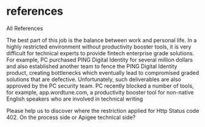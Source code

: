 # references
All References

The best part of this job is the balance between work and personal life. In a highly restricted environment without productivity booster tools, it is very difficult for technical experts to provide fintech enterprise grade solutions. For example, PC purchased PING Digital Identity for several million dollars and also established another team to fence the PING Digital Identity product, creating bottlenecks which eventually lead to compromised graded solutions that are defective. Unfortunately, such deliverables are also approved by the PC security team. PC recently blocked a number of tools, for example, app.wordtune.com, a productivity booster tool for non-native English speakers who are involved in technical writing

Please help us to discover  where the restriction applied for Http Status code 402. On the process side or Apigee technical  side?